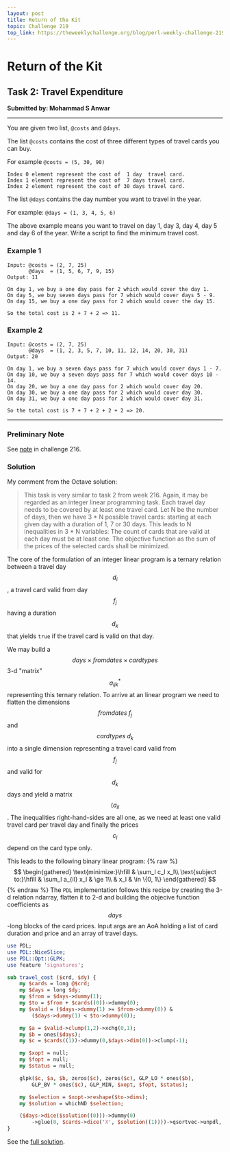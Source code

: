 ```yaml
---
layout: post
title: Return of the Kit
topic: Challenge 219
top_link: https://theweeklychallenge.org/blog/perl-weekly-challenge-219
---
```

# Return of the Kit

## Task 2: Travel Expenditure
**Submitted by: Mohammad S Anwar**

---
You are given two list, `@costs` and `@days`.

The list `@costs` contains the cost of three different types of travel cards you can buy.

For example `@costs = (5, 30, 90)`
```
Index 0 element represent the cost of  1 day  travel card.
Index 1 element represent the cost of  7 days travel card.
Index 2 element represent the cost of 30 days travel card.
```
The list `@days` contains the day number you want to travel in the year.

For example: `@days = (1, 3, 4, 5, 6)`

The above example means you want to travel on day 1, day 3, day 4, day 5 and day 6 of the year.
Write a script to find the minimum travel cost.

### Example 1
```
Input: @costs = (2, 7, 25)
       @days  = (1, 5, 6, 7, 9, 15)
Output: 11

On day 1, we buy a one day pass for 2 which would cover the day 1.
On day 5, we buy seven days pass for 7 which would cover days 5 - 9.
On day 15, we buy a one day pass for 2 which would cover the day 15.

So the total cost is 2 + 7 + 2 => 11.
```
### Example 2
```
Input: @costs = (2, 7, 25)
       @days  = (1, 2, 3, 5, 7, 10, 11, 12, 14, 20, 30, 31)
Output: 20

On day 1, we buy a seven days pass for 7 which would cover days 1 - 7.
On day 10, we buy a seven days pass for 7 which would cover days 10 - 14.
On day 20, we buy a one day pass for 2 which would cover day 20.
On day 30, we buy a one day pass for 2 which would cover day 30.
On day 31, we buy a one day pass for 2 which would cover day 31.

So the total cost is 7 + 7 + 2 + 2 + 2 => 20.
```
---
### Preliminary Note
<!-- link: {% link _posts/2024-02-27-ch-216.md %} -->
<!-- post_url: {% post_url 2024-02-27-ch-216 %} -->
See [note](https://github.sommrey.de/the-bears-den/2024/02/27/ch-216.html#preliminary-note) in challenge 216.

### Solution
My comment from the Octave solution:

> This task is very similar to task 2 from week 216.  Again, it may
> be regarded as an integer linear programming task.
> Each travel day needs to be covered by at least one travel card.
> Let N be the number of days, then we have 3 * N possible travel
> cards: starting at each given day with a duration of 1, 7 or 30
> days.  This leads to N inequalities in 3 * N variables: The count
> of cards that are valid at each day must be at least one.  The
> objective function as the sum of the prices of the selected cards
> shall be minimized.

The core of the formulation of an integer linear program is a ternary relation between a travel day $$d_i$$, a travel card valid from day $$f_j$$ having a duration $$d_k$$ that yields `true` if the travel card is valid on that day.

We may build a $$\mathit{days} \times \mathit{fromdates} \times \mathit{cardtypes}$$
3-d "matrix" $$a_{ijk}^*$$ representing this ternary relation.
To arrive at an linear program we need to flatten the dimensions $$\mathit{fromdates}\;f_j$$ and
$$\mathit{cardtypes}\;d_k$$ into a single dimension representing a travel card valid from $$f_j$$
and valid for $$d_k$$ days and yield a matrix $$(a_{il}$$.
The inequalities right-hand-sides are all one, as we need at least one valid travel card per travel day and finally the prices $$c_l$$ depend on the card type only.

This leads to the following binary linear program:
{% raw %}
$$
\begin{gathered}
\text{minimize:}\hfill & \sum_l c_l x_l\\
\text{subject to:}\hfill & \sum_l a_{il} x_l & \ge 1\\
& x_l & \in \{0, 1\}
\end{gathered}
$$
{% endraw %}
The `PDL` implementation follows this recipe by creating the 3-d relation ndarray, flatten it to 2-d
and building the objecive function coefficients as $$\mathit{days}$$-long blocks of the card prices.
Input args are an AoA holding a list of card duration and price and an array of travel days.
```perl
use PDL;
use PDL::NiceSlice;
use PDL::Opt::GLPK;
use feature 'signatures';

sub travel_cost ($crd, $dy) {
    my $cards = long @$crd;
    my $days = long $dy;
    my $from = $days->dummy(1);
    my $to = $from + $cards((0))->dummy(0);
    my $valid = ($days->dummy(1) >= $from->dummy(0)) &
        ($days->dummy(1) < $to->dummy(0));

    my $a = $valid->clump(1,2)->xchg(0,1);
    my $b = ones($days);
    my $c = $cards((1))->dummy(0,$days->dim(0))->clump(-1);

    my $xopt = null;
    my $fopt = null;
    my $status = null;

    glpk($c, $a, $b, zeros($c), zeros($c), GLP_LO * ones($b),
        GLP_BV * ones($c), GLP_MIN, $xopt, $fopt, $status);

    my $selection = $xopt->reshape($to->dims);
    my $solution = whichND $selection;

    ($days->dice($solution((0)))->dummy(0)
        ->glue(0, $cards->dice('X', $solution((1))))->qsortvec->unpdl, $fopt);
}

```

See the [full solution](https://github.com/manwar/perlweeklychallenge-club/blob/master/challenge-219/jo-37/perl/ch-2.pl).
